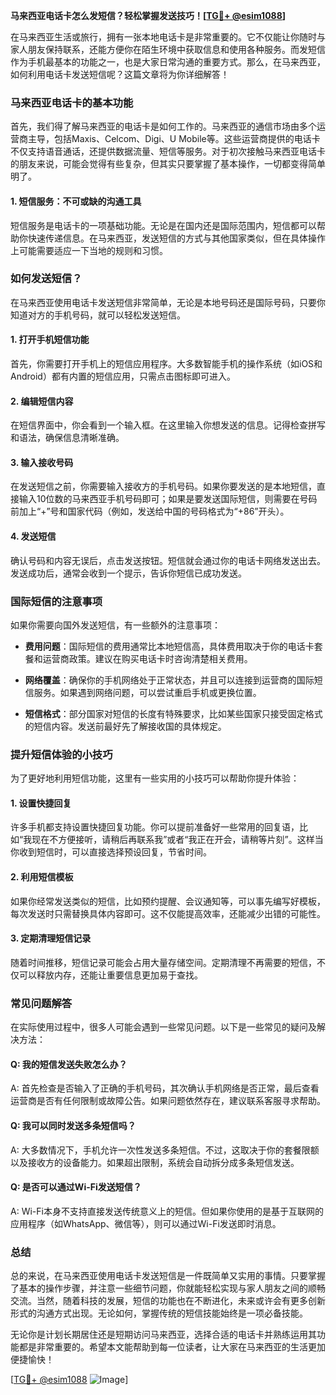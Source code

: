 **马来西亚电话卡怎么发短信？轻松掌握发送技巧！[[TG💪+ @esim1088](https://t.me/s/esim1088)]**

在马来西亚生活或旅行，拥有一张本地电话卡是非常重要的。它不仅能让你随时与家人朋友保持联系，还能方便你在陌生环境中获取信息和使用各种服务。而发短信作为手机最基本的功能之一，也是大家日常沟通的重要方式。那么，在马来西亚，如何利用电话卡发送短信呢？这篇文章将为你详细解答！

### 马来西亚电话卡的基本功能

首先，我们得了解马来西亚的电话卡是如何工作的。马来西亚的通信市场由多个运营商主导，包括Maxis、Celcom、Digi、U Mobile等。这些运营商提供的电话卡不仅支持语音通话，还提供数据流量、短信等服务。对于初次接触马来西亚电话卡的朋友来说，可能会觉得有些复杂，但其实只要掌握了基本操作，一切都变得简单明了。

#### 1. 短信服务：不可或缺的沟通工具
短信服务是电话卡的一项基础功能。无论是在国内还是国际范围内，短信都可以帮助你快速传递信息。在马来西亚，发送短信的方式与其他国家类似，但在具体操作上可能需要适应一下当地的规则和习惯。

### 如何发送短信？

在马来西亚使用电话卡发送短信非常简单，无论是本地号码还是国际号码，只要你知道对方的手机号码，就可以轻松发送短信。

#### 1. 打开手机短信功能
首先，你需要打开手机上的短信应用程序。大多数智能手机的操作系统（如iOS和Android）都有内置的短信应用，只需点击图标即可进入。

#### 2. 编辑短信内容
在短信界面中，你会看到一个输入框。在这里输入你想发送的信息。记得检查拼写和语法，确保信息清晰准确。

#### 3. 输入接收号码
在发送短信之前，你需要输入接收方的手机号码。如果你要发送的是本地短信，直接输入10位数的马来西亚手机号码即可；如果是要发送国际短信，则需要在号码前加上“+”号和国家代码（例如，发送给中国的号码格式为“+86”开头）。

#### 4. 发送短信
确认号码和内容无误后，点击发送按钮。短信就会通过你的电话卡网络发送出去。发送成功后，通常会收到一个提示，告诉你短信已成功发送。

### 国际短信的注意事项

如果你需要向国外发送短信，有一些额外的注意事项：

- **费用问题**：国际短信的费用通常比本地短信高，具体费用取决于你的电话卡套餐和运营商政策。建议在购买电话卡时咨询清楚相关费用。
  
- **网络覆盖**：确保你的手机网络处于正常状态，并且可以连接到运营商的国际短信服务。如果遇到网络问题，可以尝试重启手机或更换位置。

- **短信格式**：部分国家对短信的长度有特殊要求，比如某些国家只接受固定格式的短信内容。发送前最好先了解接收国的具体规定。

### 提升短信体验的小技巧

为了更好地利用短信功能，这里有一些实用的小技巧可以帮助你提升体验：

#### 1. 设置快捷回复
许多手机都支持设置快捷回复功能。你可以提前准备好一些常用的回复语，比如“我现在不方便接听，请稍后再联系我”或者“我正在开会，请稍等片刻”。这样当你收到短信时，可以直接选择预设回复，节省时间。

#### 2. 利用短信模板
如果你经常发送类似的短信，比如预约提醒、会议通知等，可以事先编写好模板，每次发送时只需替换具体内容即可。这不仅能提高效率，还能减少出错的可能性。

#### 3. 定期清理短信记录
随着时间推移，短信记录可能会占用大量存储空间。定期清理不再需要的短信，不仅可以释放内存，还能让重要信息更加易于查找。

### 常见问题解答

在实际使用过程中，很多人可能会遇到一些常见问题。以下是一些常见的疑问及解决方法：

#### Q: 我的短信发送失败怎么办？
A: 首先检查是否输入了正确的手机号码，其次确认手机网络是否正常，最后查看运营商是否有任何限制或故障公告。如果问题依然存在，建议联系客服寻求帮助。

#### Q: 我可以同时发送多条短信吗？
A: 大多数情况下，手机允许一次性发送多条短信。不过，这取决于你的套餐限额以及接收方的设备能力。如果超出限制，系统会自动拆分成多条短信发送。

#### Q: 是否可以通过Wi-Fi发送短信？
A: Wi-Fi本身不支持直接发送传统意义上的短信。但如果你使用的是基于互联网的应用程序（如WhatsApp、微信等），则可以通过Wi-Fi发送即时消息。

### 总结

总的来说，在马来西亚使用电话卡发送短信是一件既简单又实用的事情。只要掌握了基本的操作步骤，并注意一些细节问题，你就能轻松实现与家人朋友之间的顺畅交流。当然，随着科技的发展，短信的功能也在不断进化，未来或许会有更多创新形式的沟通方式出现。无论如何，掌握传统的短信技能始终是一项必备技能。

无论你是计划长期居住还是短期访问马来西亚，选择合适的电话卡并熟练运用其功能都是非常重要的。希望本文能帮助到每一位读者，让大家在马来西亚的生活更加便捷愉快！

[[TG💪+ @esim1088](https://t.me/s/esim1088) ![Image](https://i.postimg.cc/4NQfJmqS/Snipaste-2025-05-13-00-14-12.png)]